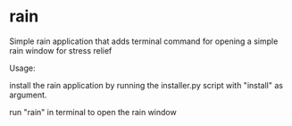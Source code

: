 # rain
Simple rain application that adds terminal command for opening a simple rain window for stress relief

Usage:

install the rain application by running the installer.py script with "install" as argument.

run "rain" in terminal to open the rain window
